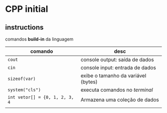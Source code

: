 # CPP initial

## instructions

comandos **build-in** da linguagem

| comando                        | desc                                |
| ------------------------------ | ----------------------------------- |
| `cout`                         | console output: saída de dados      |
| `cin`                          | console input: entrada de dados     |
| `sizeof(var)`                  | exibe o tamanho da variável (bytes) |
| `system("cls")`                | executa comandos no _terminal_      |
| `int vetor[] = {0, 1, 2, 3, 4` | Armazena uma coleção de dados       |
|                                |                                     |
